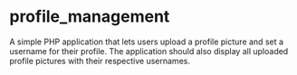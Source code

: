 # profile_management
A simple PHP application that lets users upload a profile picture and set a username for  their profile. The application should also display all uploaded profile pictures with their respective  usernames.
